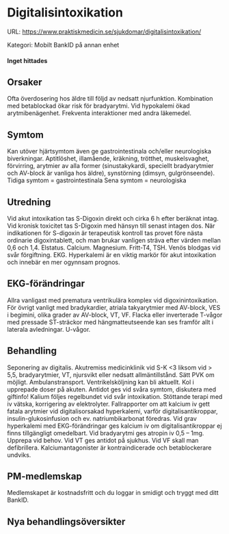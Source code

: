 # Digitalisintoxikation

URL: https://www.praktiskmedicin.se/sjukdomar/digitalisintoxikation/



Kategori: Mobilt BankID på annan enhet

#### Inget hittades

## Orsaker

Ofta överdosering hos äldre till följd av nedsatt njurfunktion. Kombination med betablockad ökar risk för bradyarytmi. Vid hypokalemi ökad arytmibenägenhet. Frekventa interaktioner med andra läkemedel.

## Symtom

Kan utöver hjärtsymtom även ge gastrointestinala och/eller neurologiska biverkningar. Aptitlöshet, illamående, kräkning, trötthet, muskelsvaghet, förvirring, arytmier av alla former (sinustakykardi, speciellt bradyarytmier och AV-block är vanliga hos äldre), synstörning (dimsyn, gulgrönseende).
Tidiga symtom = gastrointestinala
Sena symtom = neurologiska

## Utredning

Vid akut intoxikation tas S-Digoxin direkt och cirka 6 h efter beräknat intag. Vid kronisk toxicitet tas S-Digoxin med hänsyn till senast intagen dos. När indikationen för S-digoxin är terapeutisk kontroll tas provet före nästa ordinarie digoxintablett, och man brukar vanligen sträva efter värden mellan 0,6 och 1,4. Elstatus. Calcium. Magnesium. Fritt-T4, TSH. Venös blodgas vid svår förgiftning. EKG. Hyperkalemi är en viktig markör för akut intoxikation och innebär en mer ogynnsam prognos.

## EKG-förändringar

Allra vanligast med prematura ventrikulära komplex vid digoxinintoxikation. För övrigt vanligt med bradykardier, atriala takyarytmier med AV-block, VES i begimini, olika grader av AV-block, VT, VF. Flacka eller inverterade T-vågor med pressade ST-sträckor med hängmatteutseende kan ses framför allt i laterala avledningar. U-vågor.

## Behandling

Seponering av digitalis. Akutremiss medicinklinik vid S-K <3 liksom vid > 5,5, bradyarytmier, VT, njursvikt eller nedsatt allmäntillstånd. Sätt PVK om möjligt. Ambulanstransport.
Ventrikelsköljning kan bli aktuellt. Kol i upprepade doser på akuten. Antidot ges vid svåra symtom, diskutera med giftinfo! Kalium följes regelbundet vid svår intoxikation. Stöttande terapi med iv vätska, korrigering av elektrolyter. Fallrapporter om att kalcium iv gett fatala arytmier vid digitalisorsakad hyperkalemi, varför digitalisantikroppar, insulin-glukosinfusion och ev. natriumbikarbonat föredras. Vid grav hyperkalemi med EKG-förändringar ges kalcium iv om digitalisantikroppar ej finns tillgängligt omedelbart.
Vid bradyarytmi ges atropin iv 0,5 – 1mg. Upprepa vid behov. Vid VT ges antidot på sjukhus. Vid VF skall man defibrillera. Kalciumantagonister är kontraindicerade och betablockerare undviks.

## PM-medlemskap

Medlemskapet är kostnadsfritt och du loggar in smidigt och tryggt med ditt BankID.

## Nya behandlingsöversikter

